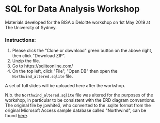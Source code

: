 # SQL for Data Analysis Workshop

Materials developed for the BISA x Deloitte workshop on 1st May 2019 at The University of Sydney.

### Instructions:
1. Please click the "Clone or download" green button on the above right, then click "Download ZIP".
2. Unzip the file.
3. Go to https://sqliteonline.com/
4. On the top left, click "File", "Open DB" then open the `Northwind_altered.sqlite` file.

A set of full slides will be uploaded here after the workshop.

N.b. the `Northwind_altered.sqlite` file was altered for the purposes of the workshop, in particular to be consistent with the ERD diagram conventions. The original file by jpwhite3, who converted to the .sqlite format from the original Microsoft Access sample database called "Northwind", can be found [here](https://github.com/jpwhite3/northwind-SQLite3/blob/master/Northwind_small.sqlite).
